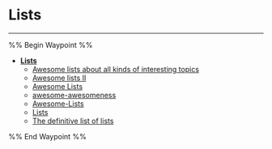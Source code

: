 # Lists

---

%% Begin Waypoint %%

- **[Lists](../../../../..//home-mthrfckr/bookmrks-mthrfckr/awesome/lists/lists.md)**
  - [Awesome lists about all kinds of interesting topics](./Awesome%20lists%20about%20all%20kinds%20of%20interesting%20topics.md)
  - [Awesome lists II](./Awesome%20lists%20II.md)
  - [Awesome Lists](./Awesome%20Lists.md)
  - [awesome-awesomeness](awesome-awesomeness.md)
  - [Awesome-Lists](awesome-lists.md)
  - [Lists](../../../../..//home-mthrfckr/bookmrks-mthrfckr/awesome/lists/lists.md)
  - [The definitive list of lists](./The%20definitive%20list%20of%20lists.md)

%% End Waypoint %%

